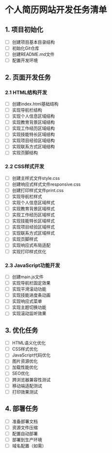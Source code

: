 # 个人简历网站开发任务清单

## 1. 项目初始化
- [ ] 创建项目基本目录结构
- [ ] 初始化Git仓库
- [ ] 创建README.md文件
- [ ] 配置开发环境

## 2. 页面开发任务

### 2.1 HTML结构开发
- [ ] 创建index.html基础结构
- [ ] 实现导航栏结构
- [ ] 实现个人信息区域结构
- [ ] 实现教育背景区域结构
- [ ] 实现工作经历区域结构
- [ ] 实现技能特长区域结构
- [ ] 实现项目经验区域结构
- [ ] 实现联系方式区域结构
- [ ] 实现页脚结构

### 2.2 CSS样式开发
- [ ] 创建主样式文件style.css
- [ ] 创建响应式样式文件responsive.css
- [ ] 创建打印样式文件print.css
- [ ] 实现导航栏样式
- [ ] 实现个人信息区域样式
- [ ] 实现教育背景区域样式
- [ ] 实现工作经历区域样式
- [ ] 实现技能特长区域样式
- [ ] 实现项目经验区域样式
- [ ] 实现联系方式区域样式
- [ ] 实现页脚样式
- [ ] 实现响应式布局适配
- [ ] 实现打印样式优化

### 2.3 JavaScript功能开发
- [ ] 创建main.js文件
- [ ] 实现导航栏固定效果
- [ ] 实现平滑滚动功能
- [ ] 实现技能进度条动画
- [ ] 实现响应式菜单
- [ ] 实现主题切换功能
- [ ] 实现滚动监听效果

## 3. 优化任务
- [ ] HTML语义化优化
- [ ] CSS样式优化
- [ ] JavaScript代码优化
- [ ] 图片资源优化
- [ ] 加载性能优化
- [ ] SEO优化
- [ ] 跨浏览器兼容性测试
- [ ] 移动端适配测试
- [ ] 打印效果测试

## 4. 部署任务
- [ ] 准备部署文档
- [ ] 资源文件压缩
- [ ] 配置自动部署
- [ ] 部署到生产环境
- [ ] 域名配置（如需） 